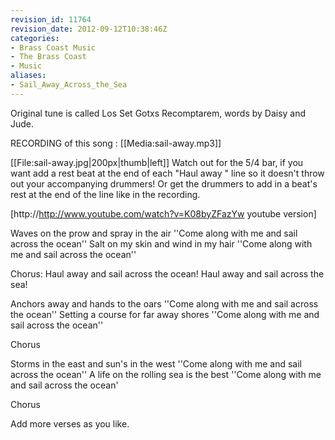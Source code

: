 ```yaml
---
revision_id: 11764
revision_date: 2012-09-12T10:38:46Z
categories:
- Brass Coast Music
- The Brass Coast
- Music
aliases:
- Sail_Away_Across_the_Sea
---
```


Original tune is called Los Set Gotxs Recomptarem, words by Daisy and Jude.

RECORDING of this song : [[Media:sail-away.mp3]]

[[File:sail-away.jpg|200px|thumb|left]] 
Watch out for the 5/4 bar, if you want add a rest beat at the end of each "Haul away " line so it doesn't throw out your accompanying drummers! Or get the drummers to add in a beat's rest at the end of the line like in the recording.

[http://http://www.youtube.com/watch?v=K08byZFazYw youtube version] 


Waves on the prow and spray in the air
''Come along with me and sail across the ocean''
Salt on my skin and wind in my hair
''Come along with me and sail across the ocean''

Chorus:
Haul away and sail across the ocean!
Haul away and sail across the sea!

Anchors away and hands to the oars
''Come along with me and sail across the ocean''
Setting a course for far away shores 
''Come along with me and sail across the ocean''

Chorus

Storms in the east and sun's in the west
''Come along with me and sail across the ocean''
A life on the rolling sea is the best
''Come along with me and sail across the ocean'

Chorus




Add more verses as you like.



